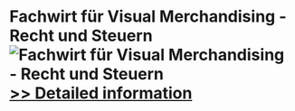 # Fachwirt für Visual Merchandising - Recht und Steuern<br />![Fachwirt für Visual Merchandising - Recht und Steuern](https://mycommerce.akamaized.net/api/pimages/P300583382/BIG/300583382.JPG)<br />[>> Detailed information](https://secure.shareit.com/shareit/product.html?productid=300583382&affiliateid=200057808)